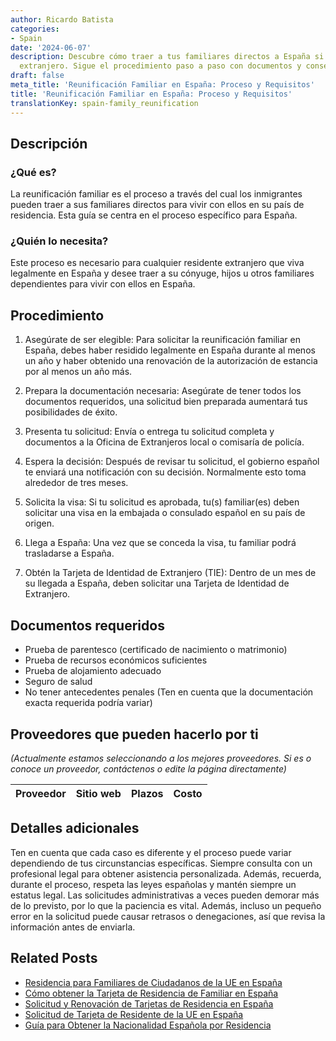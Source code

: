 ```yaml
---
author: Ricardo Batista
categories:
- Spain
date: '2024-06-07'
description: Descubre cómo traer a tus familiares directos a España si eres residente
  extranjero. Sigue el procedimiento paso a paso con documentos y consejos útiles.
draft: false
meta_title: 'Reunificación Familiar en España: Proceso y Requisitos'
title: 'Reunificación Familiar en España: Proceso y Requisitos'
translationKey: spain-family_reunification
---
```



## Descripción
### ¿Qué es?
La reunificación familiar es el proceso a través del cual los inmigrantes pueden traer a sus familiares directos para vivir con ellos en su país de residencia. Esta guía se centra en el proceso específico para España.

### ¿Quién lo necesita?
Este proceso es necesario para cualquier residente extranjero que viva legalmente en España y desee traer a su cónyuge, hijos u otros familiares dependientes para vivir con ellos en España.

## Procedimiento

1. Asegúrate de ser elegible: Para solicitar la reunificación familiar en España, debes haber residido legalmente en España durante al menos un año y haber obtenido una renovación de la autorización de estancia por al menos un año más.

2. Prepara la documentación necesaria: Asegúrate de tener todos los documentos requeridos, una solicitud bien preparada aumentará tus posibilidades de éxito.

3. Presenta tu solicitud: Envía o entrega tu solicitud completa y documentos a la Oficina de Extranjeros local o comisaría de policía.

4. Espera la decisión: Después de revisar tu solicitud, el gobierno español te enviará una notificación con su decisión. Normalmente esto toma alrededor de tres meses.

5. Solicita la visa: Si tu solicitud es aprobada, tu(s) familiar(es) deben solicitar una visa en la embajada o consulado español en su país de origen.

6. Llega a España: Una vez que se conceda la visa, tu familiar podrá trasladarse a España.

7. Obtén la Tarjeta de Identidad de Extranjero (TIE): Dentro de un mes de su llegada a España, deben solicitar una Tarjeta de Identidad de Extranjero.

## Documentos requeridos

- Prueba de parentesco (certificado de nacimiento o matrimonio)
- Prueba de recursos económicos suficientes
- Prueba de alojamiento adecuado
- Seguro de salud
- No tener antecedentes penales
(Ten en cuenta que la documentación exacta requerida podría variar)

## Proveedores que pueden hacerlo por ti

_(Actualmente estamos seleccionando a los mejores proveedores. Si es o conoce un proveedor, contáctenos o edite la página directamente)_

| Proveedor | Sitio web | Plazos | Costo |
| --------------- | --------------- | :-------------: | :-------------: |

## Detalles adicionales
Ten en cuenta que cada caso es diferente y el proceso puede variar dependiendo de tus circunstancias específicas. Siempre consulta con un profesional legal para obtener asistencia personalizada. Además, recuerda, durante el proceso, respeta las leyes españolas y mantén siempre un estatus legal. Las solicitudes administrativas a veces pueden demorar más de lo previsto, por lo que la paciencia es vital. Además, incluso un pequeño error en la solicitud puede causar retrasos o denegaciones, así que revisa la información antes de enviarla.

## Related Posts

- [Residencia para Familiares de Ciudadanos de la UE en España](https://tramitit.com/es/guides/spain/solicitud_de_la_tarjeta_de_residencia_de_familiar_de_comunitario/)
- [Cómo obtener la Tarjeta de Residencia de Familiar en España](https://tramitit.com/es/guides/spain/tarjeta_de_residencia_de_familiar_de_ciudadano_de_la_unión_europea/)
- [Solicitud y Renovación de Tarjetas de Residencia en España](https://tramitit.com/es/guides/spain/tarjeta_inicial_o_renovación_residencia_o_residencia_y_trabajo/)
- [Solicitud de Tarjeta de Residente de la UE en España](https://tramitit.com/es/guides/spain/solicitud_de_tarjeta_de_residente_comunitario/)
- [Guía para Obtener la Nacionalidad Española por Residencia](https://tramitit.com/es/guides/spain/nacionalidad_española_por_residencia/)